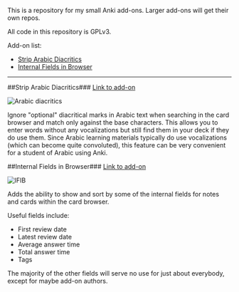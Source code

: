 This is a repository for my small Anki add-ons. Larger add-ons will get their own repos.

All code in this repository is GPLv3.

Add-on list:
- [Strip Arabic Diacritics](#strip-arabic-diacritics)
- [Internal Fields in Browser](#internal-fields-in-browser)

---

##Strip Arabic Diacritics###
[Link to add-on](https://ankiweb.net/shared/info/1924690148)

![Arabic diacritics](https://raw.github.com/hssm/anki-addons/master/docs/ar_diacritics.png "Strip Arabic diacritics in card browser")

Ignore "optional" diacritical marks in Arabic text when searching in the card browser and match only against the base characters. This allows you to enter words without any vocalizations but still find them in your deck if they do use them. Since Arabic learning materials typically do use vocalizations (which can become quite convoluted), this feature can be very convenient for a student of Arabic using Anki.


##Internal Fields in Browser###
[Link to add-on](https://ankiweb.net/shared/info/2255035103)

![IFIB](https://raw.github.com/hssm/anki-addons/master/docs/ifib.png "Internal fields in card browser")

Adds the ability to show and sort by some of the internal fields for notes and cards within the card browser. 

Useful fields include:
- First review date
- Latest review date
- Average answer time
- Total answer time
- Tags

The majority of the other fields will serve no use for just about everybody, except for maybe add-on authors.
